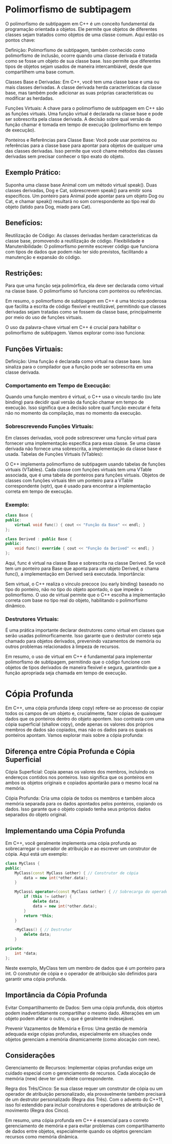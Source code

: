 # Polimorfismo de subtipagem

O polimorfismo de subtipagem em C++ é um conceito fundamental da programação orientada a objetos. Ele permite que objetos de diferentes classes sejam tratados como objetos de uma classe comum. Aqui estão os pontos chave:

Definição: Polimorfismo de subtipagem, também conhecido como polimorfismo de inclusão, ocorre quando uma classe derivada é tratada como se fosse um objeto de sua classe base. Isso permite que diferentes tipos de objetos sejam usados de maneira intercambiável, desde que compartilhem uma base comum.

Classes Base e Derivadas: Em C++, você tem uma classe base e uma ou mais classes derivadas. A classe derivada herda características da classe base, mas também pode adicionar as suas próprias características ou modificar as herdadas.

Funções Virtuais: A chave para o polimorfismo de subtipagem em C++ são as funções virtuais. Uma função virtual é declarada na classe base e pode ser sobrescrita pela classe derivada. A decisão sobre qual versão da função chamar é tomada em tempo de execução (polimorfismo em tempo de execução).

Ponteiros e Referências para Classe Base: Você pode usar ponteiros ou referências para a classe base para apontar para objetos de qualquer uma das classes derivadas. Isso permite que você chame métodos das classes derivadas sem precisar conhecer o tipo exato do objeto.

## Exemplo Prático:

Suponha uma classe base Animal com um método virtual speak().
Duas classes derivadas, Dog e Cat, sobrescrevem speak() para emitir sons específicos.
Um ponteiro para Animal pode apontar para um objeto Dog ou Cat, e chamar speak() resultará no som correspondente ao tipo real do objeto (latido para Dog, miado para Cat).

## Benefícios:

Reutilização de Código: As classes derivadas herdam características da classe base, promovendo a reutilização de código.
Flexibilidade e Manutenibilidade: O polimorfismo permite escrever código que funciona com tipos de dados que podem não ter sido previstos, facilitando a manutenção e expansão do código.

## Restrições:

Para que uma função seja polimórfica, ela deve ser declarada como virtual na classe base.
O polimorfismo só funciona com ponteiros ou referências.

Em resumo, o polimorfismo de subtipagem em C++ é uma técnica poderosa que facilita a escrita de código flexível e reutilizável, permitindo que classes derivadas sejam tratadas como se fossem da classe base, principalmente por meio do uso de funções virtuais.

O uso da palavra-chave virtual em C++ é crucial para habilitar o polimorfismo de subtipagem. Vamos explorar como isso funciona:

## Funções Virtuais:

Definição: Uma função é declarada como virtual na classe base. Isso sinaliza para o compilador que a função pode ser sobrescrita em uma classe derivada.

### Comportamento em Tempo de Execução: 

Quando uma função membro é virtual, o C++ usa o vinculo tardio (ou late binding) para decidir qual versão da função chamar em tempo de execução. Isso significa que a decisão sobre qual função executar é feita não no momento da compilação, mas no momento da execução.

### Sobrescrevendo Funções Virtuais:

Em classes derivadas, você pode sobrescrever uma função virtual para fornecer uma implementação específica para essa classe.
Se uma classe derivada não fornece uma sobrescrita, a implementação da classe base é usada.
Tabelas de Funções Virtuais (VTables):

O C++ implementa polimorfismo de subtipagem usando tabelas de funções virtuais (VTables).
Cada classe com funções virtuais tem uma VTable associada, que é uma tabela de ponteiros para funções virtuais.
Objetos de classes com funções virtuais têm um ponteiro para a VTable correspondente (vptr), que é usado para encontrar a implementação correta em tempo de execução.

### Exemplo:

```cpp
class Base {
public:
    virtual void func() { cout << "Função da Base" << endl; }
};

class Derived : public Base {
public:
    void func() override { cout << "Função da Derived" << endl; }
};
```

Aqui, func é virtual na classe Base e sobrescrita na classe Derived.
Se você tem um ponteiro para Base que aponta para um objeto Derived, e chama func(), a implementação em Derived será executada.
Importância:

Sem virtual, o C++ realiza o vinculo precoce (ou early binding) baseado no tipo do ponteiro, não no tipo do objeto apontado, o que impede o polimorfismo.
O uso de virtual permite que o C++ escolha a implementação correta com base no tipo real do objeto, habilitando o polimorfismo dinâmico.

### Destrutores Virtuais:

É uma prática importante declarar destrutores como virtual em classes que serão usadas polimorficamente. Isso garante que o destrutor correto seja chamado para objetos derivados, prevenindo vazamentos de memória ou outros problemas relacionados à limpeza de recursos.

Em resumo, o uso de virtual em C++ é fundamental para implementar polimorfismo de subtipagem, permitindo que o código funcione com objetos de tipos derivados de maneira flexível e segura, garantindo que a função apropriada seja chamada em tempo de execução.

# Cópia Profunda

Em C++, uma cópia profunda (deep copy) refere-se ao processo de copiar todos os campos de um objeto e, crucialmente, fazer cópias de quaisquer dados que os ponteiros dentro do objeto apontem. Isso contrasta com uma cópia superficial (shallow copy), onde apenas os valores dos próprios membros de dados são copiados, mas não os dados para os quais os ponteiros apontam. Vamos explorar mais sobre a cópia profunda:

## Diferença entre Cópia Profunda e Cópia Superficial

Cópia Superficial: Copia apenas os valores dos membros, incluindo os endereços contidos nos ponteiros. Isso significa que os ponteiros em ambos os objetos originais e copiados apontarão para o mesmo local na memória.

Cópia Profunda: Cria uma cópia de todos os membros e também aloca memória separada para os dados apontados pelos ponteiros, copiando os dados. Isso garante que o objeto copiado tenha seus próprios dados separados do objeto original.

## Implementando uma Cópia Profunda

Em C++, você geralmente implementa uma cópia profunda ao sobrecarregar o operador de atribuição e ao escrever um construtor de cópia. Aqui está um exemplo:

```cpp
class MyClass {
public:
    MyClass(const MyClass &other) { // Construtor de cópia
        data = new int(*other.data);
    }

    MyClass& operator=(const MyClass &other) { // Sobrecarga do operador de atribuição
        if (this != &other) {
            delete data;
            data = new int(*other.data);
        }
        return *this;
    }

    ~MyClass() { // Destrutor
        delete data;
    }

private:
    int *data;
};
```

Neste exemplo, MyClass tem um membro de dados que é um ponteiro para int. O construtor de cópia e o operador de atribuição são definidos para garantir uma cópia profunda.

## Importância da Cópia Profunda

Evitar Compartilhamento de Dados: Sem uma cópia profunda, dois objetos podem inadvertidamente compartilhar o mesmo dado. Alterações em um objeto podem afetar o outro, o que é geralmente indesejável.

Prevenir Vazamentos de Memória e Erros: Uma gestão de memória adequada exige cópias profundas, especialmente em situações onde objetos gerenciam a memória dinamicamente (como alocação com new).

## Considerações

Gerenciamento de Recursos: Implementar cópias profundas exige um cuidado especial com o gerenciamento de recursos. Cada alocação de memória (new) deve ter um delete correspondente.

Regra dos Três/Cinco: Se sua classe requer um construtor de cópia ou um operador de atribuição personalizado, ela provavelmente também precisará de um destrutor personalizado (Regra dos Três). Com o advento do C++11, isso foi estendido para incluir construtores e operadores de atribuição de movimento (Regra dos Cinco).

Em resumo, uma cópia profunda em C++ é essencial para o correto gerenciamento de memória e para evitar problemas com compartilhamento de dados entre objetos, especialmente quando os objetos gerenciam recursos como memória dinâmica.
